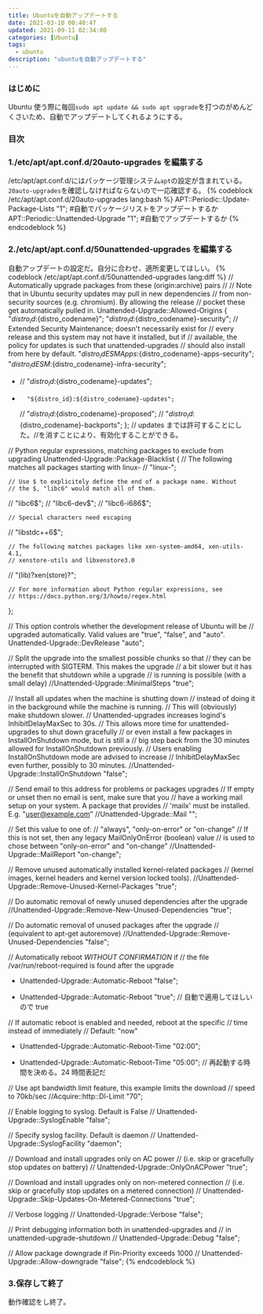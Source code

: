 ```yaml
---
title: Ubuntuを自動アップデートする
date: 2021-03-10 00:40:47
updated: 2021-09-11 02:34:00
categories: [Ubuntu]
tags:
  - ubuntu
description: "ubuntuを自動アップデートする"
---
```


### はじめに

Ubuntu 使う際に毎回`sudo apt update && sudo apt upgrade`を打つのがめんどくさいため、自動でアップデートしてくれるようにする。

### 目次

<!-- more -->
<!-- toc -->

### 1./etc/apt/apt.conf.d/20auto-upgrades を編集する

/etc/apt/apt.conf.d/にはパッケージ管理システム`apt`の設定が含まれている。
`20auto-upgrades`を確認しなければならないので一応確認する。
{% codeblock /etc/apt/apt.conf.d/20auto-upgrades lang:bash %}
APT::Periodic::Update-Package-Lists "1"; #自動でパッケージリストをアップデートするか
APT::Periodic::Unattended-Upgrade "1"; #自動でアップデートするか
{% endcodeblock %}

### 2./etc/apt/apt.conf.d/50unattended-upgrades を編集する

自動アップデートの設定だ。自分に合わせ、適所変更してほしい。
{% codeblock /etc/apt/apt.conf.d/50unattended-upgrades lang:diff %}
// Automatically upgrade packages from these (origin:archive) pairs
//
// Note that in Ubuntu security updates may pull in new dependencies
// from non-security sources (e.g. chromium). By allowing the release
// pocket these get automatically pulled in.
Unattended-Upgrade::Allowed-Origins {
"${distro_id}:${distro_codename}";
"${distro_id}:${distro_codename}-security";
// Extended Security Maintenance; doesn't necessarily exist for
// every release and this system may not have it installed, but if
// available, the policy for updates is such that unattended-upgrades
// should also install from here by default.
"${distro_id}ESMApps:${distro_codename}-apps-security";
"${distro_id}ESM:${distro_codename}-infra-security";

- // "${distro_id}:${distro_codename}-updates";

*       "${distro_id}:${distro_codename}-updates";
  // "${distro_id}:${distro_codename}-proposed";
  // "${distro_id}:${distro_codename}-backports";
  };
  // updates までは許可することにした。//を消すことにより、有効化することができる。

// Python regular expressions, matching packages to exclude from upgrading
Unattended-Upgrade::Package-Blacklist {
// The following matches all packages starting with linux-
// "linux-";

    // Use $ to explicitely define the end of a package name. Without
    // the $, "libc6" would match all of them.

// "libc6$";
//  "libc6-dev$";
// "libc6-i686$";

    // Special characters need escaping

// "libstdc\+\+6$";

    // The following matches packages like xen-system-amd64, xen-utils-4.1,
    // xenstore-utils and libxenstore3.0

// "(lib)?xen(store)?";

    // For more information about Python regular expressions, see
    // https://docs.python.org/3/howto/regex.html

};

// This option controls whether the development release of Ubuntu will be
// upgraded automatically. Valid values are "true", "false", and "auto".
Unattended-Upgrade::DevRelease "auto";

// Split the upgrade into the smallest possible chunks so that
// they can be interrupted with SIGTERM. This makes the upgrade
// a bit slower but it has the benefit that shutdown while a upgrade
// is running is possible (with a small delay)
//Unattended-Upgrade::MinimalSteps "true";

// Install all updates when the machine is shutting down
// instead of doing it in the background while the machine is running.
// This will (obviously) make shutdown slower.
// Unattended-upgrades increases logind's InhibitDelayMaxSec to 30s.
// This allows more time for unattended-upgrades to shut down gracefully
// or even install a few packages in InstallOnShutdown mode, but is still a
// big step back from the 30 minutes allowed for InstallOnShutdown previously.
// Users enabling InstallOnShutdown mode are advised to increase
// InhibitDelayMaxSec even further, possibly to 30 minutes.
//Unattended-Upgrade::InstallOnShutdown "false";

// Send email to this address for problems or packages upgrades
// If empty or unset then no email is sent, make sure that you
// have a working mail setup on your system. A package that provides
// 'mailx' must be installed. E.g. "user@example.com"
//Unattended-Upgrade::Mail "";

// Set this value to one of:
// "always", "only-on-error" or "on-change"
// If this is not set, then any legacy MailOnlyOnError (boolean) value
// is used to chose between "only-on-error" and "on-change"
//Unattended-Upgrade::MailReport "on-change";

// Remove unused automatically installed kernel-related packages
// (kernel images, kernel headers and kernel version locked tools).
//Unattended-Upgrade::Remove-Unused-Kernel-Packages "true";

// Do automatic removal of newly unused dependencies after the upgrade
//Unattended-Upgrade::Remove-New-Unused-Dependencies "true";

// Do automatic removal of unused packages after the upgrade
// (equivalent to apt-get autoremove)
//Unattended-Upgrade::Remove-Unused-Dependencies "false";

// Automatically reboot _WITHOUT CONFIRMATION_ if
// the file /var/run/reboot-required is found after the upgrade

- Unattended-Upgrade::Automatic-Reboot "false";

* Unattended-Upgrade::Automatic-Reboot "true";
  // 自動で適用してほしいので true

// If automatic reboot is enabled and needed, reboot at the specific
// time instead of immediately
// Default: "now"

- Unattended-Upgrade::Automatic-Reboot-Time "02:00";

* Unattended-Upgrade::Automatic-Reboot-Time "05:00";
  // 再起動する時間を決める。24 時間表記だ

// Use apt bandwidth limit feature, this example limits the download
// speed to 70kb/sec
//Acquire::http::Dl-Limit "70";

// Enable logging to syslog. Default is False
// Unattended-Upgrade::SyslogEnable "false";

// Specify syslog facility. Default is daemon
// Unattended-Upgrade::SyslogFacility "daemon";

// Download and install upgrades only on AC power
// (i.e. skip or gracefully stop updates on battery)
// Unattended-Upgrade::OnlyOnACPower "true";

// Download and install upgrades only on non-metered connection
// (i.e. skip or gracefully stop updates on a metered connection)
// Unattended-Upgrade::Skip-Updates-On-Metered-Connections "true";

// Verbose logging
// Unattended-Upgrade::Verbose "false";

// Print debugging information both in unattended-upgrades and
// in unattended-upgrade-shutdown
// Unattended-Upgrade::Debug "false";

// Allow package downgrade if Pin-Priority exceeds 1000
// Unattended-Upgrade::Allow-downgrade "false";
{% endcodeblock %}

### 3.保存して終了

動作確認をし終了。
